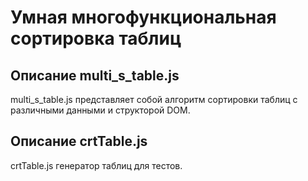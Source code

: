 Умная многофункциональная сортировка таблиц
======

Описание multi_s_table.js 
--------
multi_s_table.js представляет собой алгоритм сортировки таблиц с различными данными и структорой DOM.

Описание crtTable.js 
--------
crtTable.js  генератор таблиц для тестов.
